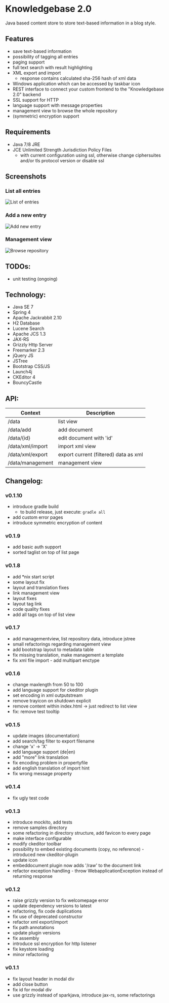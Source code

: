 # Knowledgebase 2.0

Java based content store to store text-based information in a blog style.

## Features

* save text-based information
* possibility of tagging all entries
* paging support
* full text search with result highlighting
* XML export and import
  * response contains calculated sha-256 hash of xml data
* Windows application which can be accessed by taskbar icon
* REST interface to connect your custom frontend to the "Knowledgebase 2.0" backend
* SSL support for HTTP
* language support with message properties
* management view to browse the whole repository
* (symmetric) encryption support

## Requirements

* Java 7/8 JRE
* JCE Unlimited Strength Jurisdiction Policy Files
  * with current configuration using ssl, otherwise change ciphersuites and/or tls protocol version or disable ssl

## Screenshots

### List all entries

![List of entries](src/main/resources/public/images/list.png)

### Add a new entry

![Add new entry](src/main/resources/public/images/add.png)

### Management view

![Browse repository](src/main/resources/public/images/management.png)


## TODOs:

- unit testing (ongoing)


## Technology:

- Java SE 7
- Spring 4
- Apache Jackrabbit 2.10
- H2 Database
- Lucene Search
- Apache JCS 1.3
- JAX-RS
- Grizzly Http Server
- Freemarker 2.3
- jQuery JS
- JSTree
- Bootstrap CSS/JS
- Launch4j
- CKEditor 4
- BouncyCastle

## API:

| Context  | Description |
| ------------- | ------------- |
| /data  | list view  |
| /data/add  | add document  |
| /data/{id}  | edit document with 'id'  |
| /data/xml/import  | import xml view |
| /data/xml/export  | export current (filtered) data as xml  |
| /data/management  | management view  |

## Changelog:

### v0.1.10

- introduce gradle build
  - to build release, just execute: ``gradle all``
- add custom error pages
- introduce symmetric encryption of content

### v0.1.9

- add basic auth support
- sorted taglist on top of list page

### v0.1.8

- add *nix start script
- some layout fix
- layout and translation fixes
- link management view
- layout fixes
- layout tag link
- code quality fixes
- add all tags on top of list view

### v0.1.7

- add managementview, list repository data, introduce jstree
- small refactorings regarding management view
- add bootstrap layout to metadata table
- fix missing translation, make management a template
- fix xml file import - add multipart enctype

### v0.1.6

- change maxlength from 50 to 100
- add language support for ckeditor plugin
- set encoding in xml outputstream
- remove trayicon on shutdown explicit
- remove content within index.html -> just redirect to list view
- fix: remove test tooltip

### v0.1.5

- update images (documentation)
- add search/tag filter to export filename
- change 'x' -> 'X'
- add language support (de|en)
- add "more" link translation
- fix encoding problem in propertyfile
- add english translation of import hint
- fix wrong message property

### v0.1.4

- fix ugly test code

### v0.1.3

- introduce mockito, add tests
- remove samples directory
- some refactoring in directory structure, add favicon to every page
- make interface configurable
- modify ckeditor toolbar
- possibility to embed existing documents (copy, no reference) - introduced new ckeditor-plugin
- update icon
- embeddocument plugin now adds '/raw' to the document link
- refactor exception handling - throw WebapplicationException instead of returning response

### v0.1.2

- raise grizzly version to fix welcomepage error
- update dependency versions to latest
- refactoring, fix code duplications
- fix use of deprecated constructor
- refactor xml export/import
- fix path annotations
- update plugin versions
- fix assembly
- introduce ssl encryption for http listener
- fix keystore loading
- minor refactoring

### v0.1.1

- fix layout header in modal div
- add close button
- fix id for modal div
- use grizzly instead of sparkjava, introduce jax-rs, some refactorings

